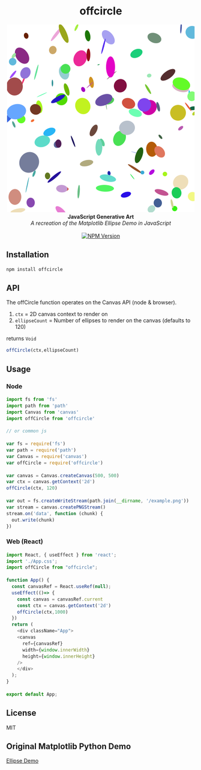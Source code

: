 <h1 align="center">offcircle</h1>

<div align="center">
  <img src="./example/example.png" alt="Logo" width="500" height="500"/>
</div>
<div align="center">
  <strong>JavaScript Generative Art</strong>
</div>
<div align="center">
  <i>A recreation of the Matplotlib Ellipse Demo in JavaScript</i>
</div>
<br />
<div align="center">
  <a href="https://www.npmjs.com/package/offcircle">
    <img src="https://img.shields.io/npm/v/offcircle" alt="NPM Version">
  </a>
</div>


## Installation

```bash
npm install offcircle
```

## API

The offCircle function operates on the Canvas API (node & browser).

1. `ctx` =  2D canvas context to render on
2. `ellipseCount` = Number of ellipses to render on the canvas (defaults to 120)

returns `Void`

```javascript
offCircle(ctx,ellipseCount)
```

## Usage

### Node
```javascript
import fs from 'fs'
import path from 'path'
import Canvas from 'canvas'
import offCircle from 'offcircle'

// or common js

var fs = require('fs')
var path = require('path')
var Canvas = require('canvas')
var offCircle = require('offcircle')

var canvas = Canvas.createCanvas(500, 500)
var ctx = canvas.getContext('2d')
offCircle(ctx, 120)

var out = fs.createWriteStream(path.join(__dirname, '/example.png'))
var stream = canvas.createPNGStream()
stream.on('data', function (chunk) {
  out.write(chunk)
})
```

### Web (React)

```javascript
import React, { useEffect } from 'react';
import './App.css';
import offCircle from "offcircle";

function App() {
  const canvasRef = React.useRef(null);
  useEffect(()=> {
    const canvas = canvasRef.current
    const ctx = canvas.getContext('2d')
    offCircle(ctx,1000)
  })
  return (
    <div className="App">
    <canvas
      ref={canvasRef}
      width={window.innerWidth}
      height={window.innerHeight}
    />
    </div>
  );
}

export default App;

```
## License
MIT

## Original Matplotlib Python Demo
[Ellipse Demo](https://matplotlib.org/3.1.1/gallery/shapes_and_collections/ellipse_demo.html#sphx-glr-gallery-shapes-and-collections-ellipse-demo-py)
